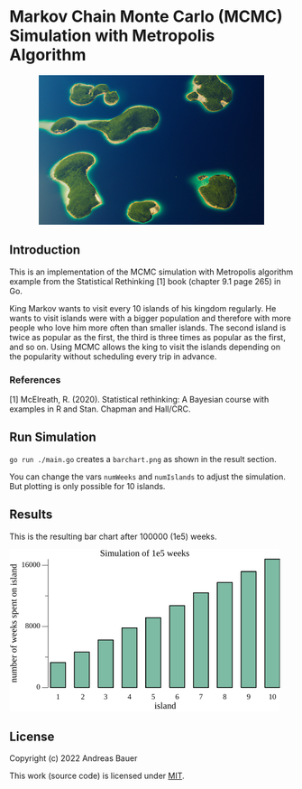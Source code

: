 # Markov Chain Monte Carlo (MCMC) Simulation with Metropolis Algorithm

<p align="center"><img src="islands1.png" width="400"></p>

## Introduction

This is an implementation of the MCMC simulation with Metropolis algorithm example from the Statistical Rethinking [1] book (chapter 9.1 page 265) in Go.

King Markov wants to visit every 10 islands of his kingdom regularly.
He wants to visit islands were with a bigger population and therefore with more people who love him more often than smaller islands. 
The second island is twice as popular as the first, the third is three times as popular as the first, and so on.
Using MCMC allows the king to visit the islands depending on the popularity without scheduling every trip in advance.

### References

[1] McElreath, R. (2020). Statistical rethinking: A Bayesian course with examples in R and Stan. Chapman and Hall/CRC.

## Run Simulation

`go run ./main.go` creates a `barchart.png` as shown in the result section.

You can change the vars `numWeeks` and `numIslands` to adjust the simulation. But plotting is only possible for 10 islands.


## Results

This is the resulting bar chart after 100000 (1e5) weeks.   

![Simulation](1e5_weeks.png)

## License

Copyright (c) 2022 Andreas Bauer

This work (source code) is licensed under  [MIT](./LICENSE).